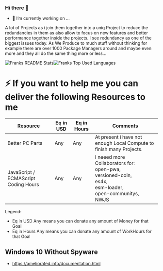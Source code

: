 ### Hi there 👋

- 🔭 I’m currently working on ...
<p>A lot of Projects as i join them together into a uniq Project to reduce the redundancies in them as also allow to focus on new features and better performance
together inside the projects. I see redundancy as one of the biggest issues today. As We Produce to much stuff without thinking for example there are over 1000 Package Managers around and maybe even more and they all do the same thing more or less...</p>
<p><img alt="Franks README Stats" src="https://github-readme-stats.vercel.app/api?username=frank-dspeed"><img alt="Franks Top Used Languages" src="https://github-readme-stats.vercel.app/api/top-langs/?username=frank-dspeed&hide=html,css"></p>


# ⚡ If you want to help me you can deliver the following Resources to me


| Resource  | Eq in USD | Eq in Hours | Comments |
| ------------- | ------------- | ------------- | ------------- |
| Better PC Parts | Any | Any | At present i have not enough Local Compute to finish many Projects.
| JavaScript / ECMAScript Coding Hours  | Any  | Any | I neeed more Collaborators for:<br/> open-pwa,<br/>versioned-coin,<br/> es4x,<br/> esm-loader,<br/>open-communitys,<br/>NWJS<br/>

Legend: 
- Eq in USD Any means you can donate any amount of Money for that Goal
- Eq in Hours Any means you can donate any amount of WorkHours for that Goal




## Windows 10 Without Spyware
- https://ameliorated.info/documentation.html

<!--
**frank-dspeed/frank-dspeed** is a ✨ _special_ ✨ repository because its `README.md` (this file) appears on your GitHub profile.

Here are some ideas to get you started:

- 🔭 I’m currently working on ...
- 🌱 I’m currently learning ...
- 👯 I’m looking to collaborate on ...
- 🤔 I’m looking for help with ...
- 💬 Ask me about ...
- 📫 How to reach me: ...
- 😄 Pronouns: ...
- ⚡ Fun fact: ...
-->



